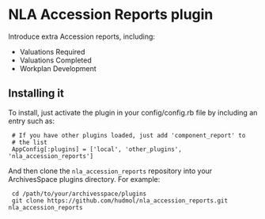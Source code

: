 NLA Accession Reports plugin
============================

Introduce extra Accession reports, including:
 - Valuations Required
 - Valuations Completed
 - Workplan Development

## Installing it

To install, just activate the plugin in your config/config.rb file by
including an entry such as:

     # If you have other plugins loaded, just add 'component_report' to
     # the list
     AppConfig[:plugins] = ['local', 'other_plugins', 'nla_accession_reports']

And then clone the `nla_accession_reports` repository into your
ArchivesSpace plugins directory.  For example:

     cd /path/to/your/archivesspace/plugins
     git clone https://github.com/hudmol/nla_accession_reports.git nla_accession_reports